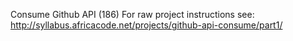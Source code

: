 Consume Github API (186)
For raw project instructions see: http://syllabus.africacode.net/projects/github-api-consume/part1/
